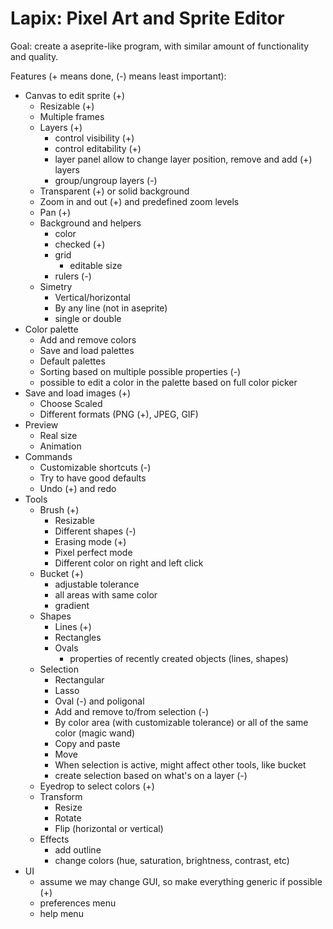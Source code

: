 # Lapix: Pixel Art and Sprite Editor

Goal: create a aseprite-like program, with similar amount of functionality and
quality.

Features (+ means done, (-) means least important):

- Canvas to edit sprite (+)
  - Resizable (+)
  - Multiple frames
  - Layers (+)
    - control visibility (+)
    - control editability (+)
    - layer panel allow to change layer position, remove and add (+) layers
    - group/ungroup layers (-)
  - Transparent (+) or solid background
  - Zoom in and out (+) and predefined zoom levels
  - Pan (+)
  - Background and helpers
    - color
    - checked (+)
    - grid
      - editable size
    - rulers (-)
  - Simetry
    - Vertical/horizontal
    - By any line (not in aseprite)
    - single or double
- Color palette
  - Add and remove colors
  - Save and load palettes
  - Default palettes
  - Sorting based on multiple possible properties (-)
  - possible to edit a color in the palette based on full color picker
- Save and load images (+)
  - Choose Scaled
  - Different formats (PNG (+), JPEG, GIF)
- Preview
  - Real size
  - Animation
- Commands
  - Customizable shortcuts (-)
  - Try to have good defaults
  - Undo (+) and redo
- Tools
  - Brush (+)
    - Resizable
    - Different shapes (-)
    - Erasing mode (+)
    - Pixel perfect mode
    - Different color on right and left click
  - Bucket (+)
    - adjustable tolerance
    - all areas with same color
    - gradient
  - Shapes
    - Lines (+)
    - Rectangles
    - Ovals
      - properties of recently created objects (lines, shapes)
  - Selection
    - Rectangular
    - Lasso
    - Oval (-) and poligonal
    - Add and remove to/from selection (-)
    - By color area (with customizable tolerance) or all of the same color
      (magic wand)
    - Copy and paste
    - Move
    - When selection is active, might affect other tools, like bucket
    - create selection based on what's on a layer (-)
  - Eyedrop to select colors (+)
  - Transform
    - Resize
    - Rotate
    - Flip (horizontal or vertical)
  - Effects
    - add outline
    - change colors (hue, saturation, brightness, contrast, etc)
- UI
  - assume we may change GUI, so make everything generic if possible (+)
  - preferences menu
  - help menu

